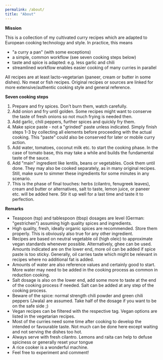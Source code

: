 ```yaml
---
permalink: /about/
title: "About"
---
```


**Mission**

This is a collection of my cultivated curry recipes which are adapted to European cooking technology and style. In practice, this means
- "a curry a pan" (with some exceptions)
- a simple, common workflow (see seven cooking steps below)
- taste and spice is adapted: e.g. less garlic and chili
- streamlined workflow enables easier cooking of many curries in parallel

All recipes are at least lacto-vegetarian (paneer, cream or butter in some dishes). No meat or fish recipes. Original recipes or sources are linked for more extensive/authentic cooking style and general reference.


**Seven cooking steps**

1. Prepare and fry spices. Don't burn them, watch carefully.
2. Add onion and fry until golden. Some recipes might want to conserve the taste of fresh onions so not much frying is needed then.
3. Add garlic, chili peppers, further spices and quickly fry them.
4. Make spice paste - not a "grinded" paste unless indicated. Simply finish steps 1-3 by collecting all elements before proceeding with the actual cooking. This "paste" could also be conserved for later or mobile curry action.
5. Add water, tomatoes, coconut milk etc. to start the cooking phase. In the case of tomato base, this may take a while and builds the fundamental taste of the sauce.
6. Add "main" ingredient like lentils, beans or vegetables. Cook them until done. They may also be cooked separately, as in many original recipes. Still, make sure to simmer these ingredients for some minutes in any scenario.
7. This is the phase of final touches: herbs (cilantro, fenugreek leaves), cream and butter or alternatives, salt to taste, lemon juice, or paneer etc. will be added here. Stir it up well for a last time and taste it to perfection.

**Remarks**

- Teaspoon (tsp) and tablespoon (tbsp) dosages are level (German: "gestrichen") assuming high quality spices and ingredients. 
- High quality, fresh, ideally organic spices are recommended. Store them properly. This is obviously also true for any other ingredient.
- Recipes are based on neutral vegetable oil (high oleic) to approximate vegan standards whenever possible. Alternatively, ghee can be used. Amounts indicated are on the lower end, more oil can be added if spice paste is too sticky. Generally, oil carries taste which might be relevant in recipes where no additional fat is added.
- Amounts of water are also reference values and certainly good to start. More water may need to be added in the cooking process as common in reduction cooking.
- Salt dosage is also on the lower end, add some more to taste at the end of the cooking process if needed. Salt can be added at any step of the cooking process.
- Beware of the spice: normal strength chili powder and green chili peppers (Jwala) are assumed. Take half of the dosage if you want to be on the safe side ;)
- Vegan recipes can be filtered with the respective tag. Vegan options are listed in the vegetarian recipes. 
- Most of the curries need some time after cooking to develop the intended or favourable taste. Not much can be done here except waiting and not serving the dishes too hot.
- Always serve with fresh cilantro. Lemons and raita can help to defuse spiciness or generally reset your tongue
- A rice cooker is a wonderful machine.
- Feel free to experiment and comment!

